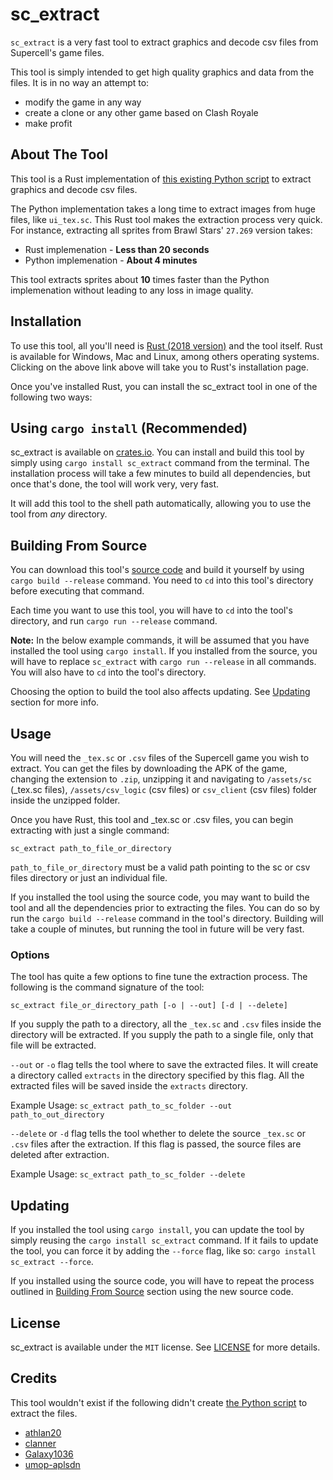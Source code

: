 # sc_extract

`sc_extract` is a very fast tool to extract graphics and decode csv files from Supercell's game files.

This tool is simply intended to get high quality graphics and data from the files. It is in no way an attempt to:

- modify the game in any way
- create a clone or any other game based on Clash Royale
- make profit

## About The Tool

This tool is a Rust implementation of [this existing Python script](https://github.com/123456abcdef/cr-sc-dump) to extract graphics and decode csv files.

The Python implementation takes a long time to extract images from huge files, like `ui_tex.sc`. This Rust tool makes the extraction process very quick. For instance, extracting all sprites from Brawl Stars' `27.269` version takes:

- Rust implemenation - **Less than 20 seconds**
- Python implemenation - **About 4 minutes**

This tool extracts sprites about **10** times faster than the Python implemenation without leading to any loss in image quality.

## Installation

To use this tool, all you'll need is [Rust (2018 version)](https://www.rust-lang.org/tools/install) and the tool itself. Rust is available for Windows, Mac and Linux, among others operating systems. Clicking on the above link above will take you to Rust's installation page.

Once you've installed Rust, you can install the sc_extract tool in one of the following two ways:

## Using `cargo install` (Recommended)

sc_extract is available on [crates.io](https://crates.io/crates/sc_extract). You can install and build this tool by simply using `cargo install sc_extract` command from the terminal. The installation process will take a few minutes to build all dependencies, but once that's done, the tool will work very, very fast.

It will add this tool to the shell path automatically, allowing you to use the tool from *any* directory.

## Building From Source

You can download this tool's [source code](https://codeload.github.com/AriusX7/sc-extract/zip/master) and build it yourself by using `cargo build --release` command. You need to `cd` into this tool's directory before executing that command.

Each time you want to use this tool, you will have to `cd` into the tool's directory, and run `cargo run --release` command.

**Note:** In the below example commands, it will be assumed that you have installed the tool using `cargo install`. If you installed from the source, you will have to replace `sc_extract` with `cargo run --release` in all commands. You will also have to `cd` into the tool's directory.

Choosing the option to build the tool also affects updating. See [Updating](#updating) section for more info.

## Usage

You will need the `_tex.sc` or `.csv` files of the Supercell game you wish to extract. You can get the files by downloading the APK of the game, changing the extension to `.zip`, unzipping it and navigating to `/assets/sc` (_tex.sc files), `/assets/csv_logic` (csv files) or `csv_client` (csv files) folder inside the unzipped folder.

Once you have Rust, this tool and _tex.sc or .csv files, you can begin extracting with just a single command:

`sc_extract path_to_file_or_directory`

`path_to_file_or_directory` must be a valid path pointing to the sc or csv files directory or just an individual file.

If you installed the tool using the source code, you may want to build the tool and all the dependencies prior to extracting the files. You can do so by run the `cargo build --release` command in the tool's directory. Building will take a couple of minutes, but running the tool in future will be very fast.

### Options

The tool has quite a few options to fine tune the extraction process. The following is the command signature of the tool:

```sc_extract file_or_directory_path [-o | --out] [-d | --delete]```

If you supply the path to a directory, all the `_tex.sc` and `.csv` files inside the directory will be extracted. If you supply the path to a single file, only that file will be extracted.

`--out` or `-o` flag tells the tool where to save the extracted files. It will create a directory called `extracts` in the directory specified by this flag. All the extracted files will be saved inside the `extracts` directory.

Example Usage: `sc_extract path_to_sc_folder --out path_to_out_directory`

`--delete` or `-d` flag tells the tool whether to delete the source `_tex.sc` or `.csv` files after the extraction. If this flag is passed, the source files are deleted after extraction.

Example Usage: `sc_extract path_to_sc_folder --delete`

## Updating

If you installed the tool using `cargo install`, you can update the tool by simply reusing the `cargo install sc_extract` command. If it fails to update the tool, you can force it by adding the `--force` flag, like so: `cargo install sc_extract --force`.

If you installed using the source code, you will have to repeat the process outlined in [Building From Source](#building-from-source) section using the new source code.

## License

sc_extract is available under the `MIT` license. See [LICENSE](LICENSE) for more details.

## Credits

This tool wouldn't exist if the following didn't create [the Python script](https://github.com/123456abcdef/cr-sc-dump#credits) to extract the files.

- [athlan20](https://github.com/athlan20)
- [clanner](https://github.com/clanner)
- [Galaxy1036](https://github.com/Galaxy1036)
- [umop-aplsdn](https://github.com/umop-aplsdn)
